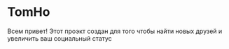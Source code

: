 # TomHo
Всем привет! Этот проэкт создан для того чтобы найти новых друзей и увеличить ваш социальный статус

